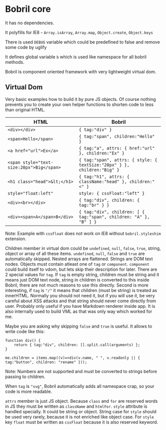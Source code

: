 Bobril core
===========

It has no dependencies.

It polyfills for IE8 - `Array.isArray`, `Array.map`, `Object.create`, `Object.keys`

There is used `DEBUG` variable which could be predefined to false and remove some code by uglify

It defines global variable `b` which is used like namespace for all bobril methods.

Bobril is component oriented framework with very lightweight virtual dom.

Virtual Dom
-----------

Very basic examples how to build it by pure JS objects. Of course nothing prevents you to create your own helper functions to shorten code to less than original HTML.

HTML | Bobril
---- | ------
`<div></div>` | `{ tag:"div" }`
`<span>Hello</span>` | `{ tag:"span", children:"Hello" }`
`<a href="url">Ex</a>` | `{ tag:"a", attrs: { href:"url" }, children:"Ex" }`
`<span style="text-size:20px">Big</span>` | `{ tag:"span", attrs: { style: { textSize:"20px" } }, children:"Big" }`
`<h1 class="head">&lt;</h1>` | `{ tag:"h1", attrs: { className:"head" }, children:"<" }`
`style="float:left"` | `style: { cssFloat:"left" }`
`<div><br></div>` | `{ tag:"div", children: { tag:"br" } }`
`<div><span>A</span>B</div>` | `{ tag:"div", children: [ { tag:"span", children: "A" }, "B" ] }`

Note: Example with `cssFloat` does not work on IE8 without `bobril.styleshim` extension.

Children member in virtual dom could be `undefined`, `null`, `false`, `true`, string, object or array of all these items.
`undefined`, `null`, `false` and `true` are automatically skipped. Nested arrays are flattened. Strings are DOM text nodes.
Objects must contain atleast one of `tag` or `component`. `component` could build itself to vdom, but lets skip their description for later.
There are 2 special values for `tag`. If `tag` is empty string, children must be string and it means just DOM text node,
string in children is converted to this inside Bobril, there are not much reasons to use this directly.
Second is more interesting, if `tag` is `"/"` it means that children (must be string) is treated as innerHTML. 
Normally you should not need it, but if you will use it, be very careful about XSS attacks and that string should never come directly from user.
Probably only useful if you have Markdown renderer inside app. It is also internally used to build VML as that was only way which worked for me.

Maybe you are asking why skipping `false` and `true` is useful. It allows to write code like this:

```
function div() {
    return { tag:"div", children: [].split.call(arguments) };
}

me.children = items.map((v)=>div(v.name, " ", v.readonly || { tag:"button", children: "rename" }));
```

Note: Numbers are not supported and must be converted to strings before passing to children.

When `tag` is `"svg"`, Bobril automatically adds all namespace crap, so your code is more readable.

`attrs` member is just JS object. Because `class` and `for` are reserved words in JS they must be written as `className` and `htmlFor`.
`style` attribute is handled specially. It could be string or object. String case for `style` should be used very rarely, because
it is not enriched like object case. For `style` key `float` must be written as `cssFloat` because it is also reserved keyword.
